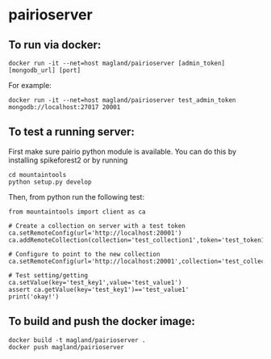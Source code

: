 # pairioserver

## To run via docker:

```
docker run -it --net=host magland/pairioserver [admin_token] [mongodb_url] [port]
```

For example:

```
docker run -it --net=host magland/pairioserver test_admin_token mongodb://localhost:27017 20001
```

## To test a running server:

First make sure pairio python module is available. You can do this by installing spikeforest2 or by running

```
cd mountaintools
python setup.py develop
```

Then, from python run the following test:

```
from mountaintools import client as ca

# Create a collection on server with a test token
ca.setRemoteConfig(url='http://localhost:20001')
ca.addRemoteCollection(collection='test_collection1',token='test_token1',admin_token='test_admin_token')

# Configure to point to the new collection
ca.setRemoteConfig(url='http://localhost:20001',collection='test_collection1',token='test_token1')

# Test setting/getting
ca.setValue(key='test_key1',value='test_value1')
assert ca.getValue(key='test_key1')=='test_value1'
print('okay!')
```

## To build and push the docker image:

```
docker build -t magland/pairioserver .
docker push magland/pairioserver
```

